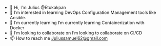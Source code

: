 - 👋 Hi, I’m Julius @Etukakpan
- 👀 I’m interested in  learning DevOps Configuration Management tools like Ansible.
- 🌱 I’m currently learning I’m currently learning Containerization with Docker
- 💞️ I’m looking to collaborate on I’m looking to collaborate on CI/CD
- 📫 How to reach me Juliussamuel62@gmail.com

<!---
Etukakpan/Etukakpan is a ✨ special ✨ repository because its `README.md` (this file) appears on your GitHub profile.
You can click the Preview link to take a look at your changes.
--->
